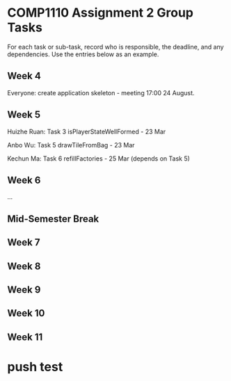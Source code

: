 # COMP1110 Assignment 2 Group Tasks

For each task or sub-task, record who is responsible, the deadline, and any dependencies.
Use the entries below as an example.

## Week 4

Everyone: create application skeleton - meeting 17:00 24 August.

## Week 5

Huizhe Ruan: Task 3 isPlayerStateWellFormed - 23 Mar

Anbo Wu: Task 5 drawTileFromBag - 23 Mar

Kechun Ma: Task 6 refillFactories - 25 Mar (depends on Task 5)

## Week 6

...

## Mid-Semester Break

## Week 7

## Week 8

## Week 9

## Week 10

## Week 11
# push test